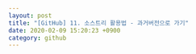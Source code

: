 ```yaml
---
layout: post
title: "[GitHub] 11. 소스트리 활용법 - 과거버전으로 가기"
date: 2020-02-09 15:20:23 +0900
category: github
---
```


